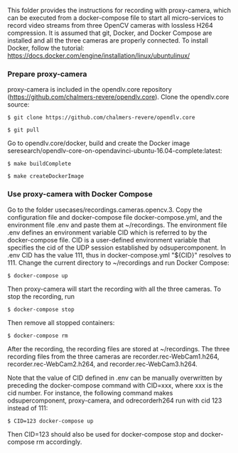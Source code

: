 This folder provides the instructions for recording with proxy-camera, which can be executed from a docker-compose file to start all micro-services to record video streams from three OpenCV cameras with lossless H264 compression. It is assumed that git, Docker, and Docker Compose are installed and all the three cameras are properly connected. To install Docker, follow the tutorial: https://docs.docker.com/engine/installation/linux/ubuntulinux/
    
### Prepare proxy-camera

proxy-camera is included in the opendlv.core repository (https://github.com/chalmers-revere/opendlv.core). Clone the opendlv.core source:

    $ git clone https://github.com/chalmers-revere/opendlv.core
    
    $ git pull
    
Go to opendlv.core/docker, build and create the Docker image seresearch/opendlv-core-on-opendavinci-ubuntu-16.04-complete:latest:

    $ make buildComplete
    
    $ make createDockerImage
    
### Use proxy-camera with Docker Compose

Go to the folder usecases/recordings.cameras.opencv.3. Copy the configuration file and docker-compose file docker-compose.yml, and the environment file .env and paste them at ~/recordings. The environment file .env defines an environment variable CID which is referred to by the docker-compose file. CID is a user-defined environment variable that specifies the cid of the UDP session established by odsupercomponent. In .env CID has the value 111, thus in docker-compose.yml "${CID}" resolves to 111.  Change the current directory to ~/recordings and run Docker Compose:
    
    $ docker-compose up

Then proxy-camera will start the recording with all the three cameras. To stop the recording, run

    $ docker-compose stop
    
Then remove all stopped containers:

    $ docker-compose rm

After the recording, the recording files are stored at ~/recordings. The three recording files from the three cameras are recorder.rec-WebCam1.h264, recorder.rec-WebCam2.h264, and recorder.rec-WebCam3.h264.

Note that the value of CID defined in .env can be manually overwritten by preceding the docker-compose command with CID=xxx, where xxx is the cid number. For instance, the following command makes odsupercomponent, proxy-camera, and odrecorderh264 run with cid 123 instead of 111:

    $ CID=123 docker-compose up
    
Then CID=123 should also be used for docker-compose stop and docker-compose rm accordingly.

